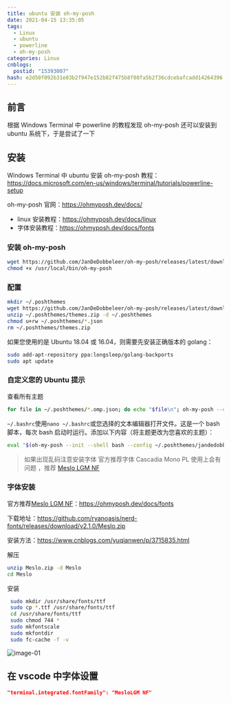 ```yaml
---
title: ubuntu 安装 oh-my-posh
date: 2021-04-15 13:35:05
tags:
  - Linux
  - ubuntu
  - powerline
  - oh-my-posh
categories: Linux
cnblogs:
  postid: "15393007"
hash: e2d50f092b31e83b2f947e152b82f475b8f08fa5b2f36cdcebafcadd14264396
---
```


## 前言

根据 Windows Terminal 中 powerline 的教程发现 oh-my-posh 还可以安装到 ubuntu 系统下，于是尝试了一下

## 安装

Windows Terminal 中 ubuntu 安装 oh-my-posh 教程：https://docs.microsoft.com/en-us/windows/terminal/tutorials/powerline-setup

oh-my-posh 官网：https://ohmyposh.dev/docs/

- linux 安装教程：https://ohmyposh.dev/docs/linux
- 字体安装教程：https://ohmyposh.dev/docs/fonts

### 安装 oh-my-posh

```bash
wget https://github.com/JanDeDobbeleer/oh-my-posh/releases/latest/download/posh-linux-amd64 -O /usr/local/bin/oh-my-posh
chmod +x /usr/local/bin/oh-my-posh
```

### 配置

```bash
mkdir ~/.poshthemes
wget https://github.com/JanDeDobbeleer/oh-my-posh/releases/latest/download/themes.zip -O ~/.poshthemes/themes.zip
unzip ~/.poshthemes/themes.zip -d ~/.poshthemes
chmod u+rw ~/.poshthemes/*.json
rm ~/.poshthemes/themes.zip
```

如果您使用的是 Ubuntu 18.04 或 16.04，则需要先安装正确版本的 golang：

```bash
sudo add-apt-repository ppa:longsleep/golang-backports
sudo apt update
```

### 自定义您的 Ubuntu 提示

查看所有主题

```bash
for file in ~/.poshthemes/*.omp.json; do echo "$file\n"; oh-my-posh --config $file --shell universal; echo "\n"; done;
```

`~/.bashrc`使用`nano ~/.bashrc`或您选择的文本编辑器打开文件。这是一个 bash 脚本，每次 bash 启动时运行。添加以下内容（将主题更改为您喜欢的主题）：

```bash
eval "$(oh-my-posh --init --shell bash --config ~/.poshthemes/jandedobbeleer.omp.json)"
```

> 如果出现乱码注意安装字体 官方推荐字体 Cascadia Mono PL 使用上会有问题 ，推荐 [Meslo LGM NF](https://github.com/ryanoasis/nerd-fonts/releases/download/v2.1.0/Meslo.zip)

### 字体安装

官方推荐[Meslo LGM NF](https://github.com/ryanoasis/nerd-fonts/releases/download/v2.1.0/Meslo.zip)：https://ohmyposh.dev/docs/fonts

下载地址：https://github.com/ryanoasis/nerd-fonts/releases/download/v2.1.0/Meslo.zip

安装方法：https://www.cnblogs.com/yuqianwen/p/3715835.html

解压

```bash
unzip Meslo.zip -d Meslo
cd Meslo
```

安装

```bash
 sudo mkdir /usr/share/fonts/ttf
 sudo cp *.ttf /usr/share/fonts/ttf
 cd /usr/share/fonts/ttf
 sudo chmod 744 *
 sudo mkfontscale
 sudo mkfontdir
 sudo fc-cache -f -v
```

![image-01](https://bitbw.top/public/img/my_gallery/image-20210415135918711.png)

## 在 vscode 中字体设置

```json
"terminal.integrated.fontFamily": "MesloLGM NF"

```
